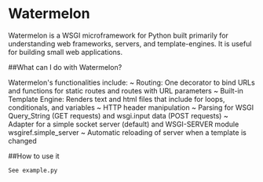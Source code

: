 
Watermelon
==========

Watermelon is a WSGI microframework for Python built primarily for understanding web frameworks, servers, and template-engines. It is useful for building small web applications.

##What can I do with Watermelon?

Watermelon's functionalities include:
    ~ Routing: One decorator to bind URLs and functions for static routes and routes with URL parameters
    ~ Built-in Template Engine: Renders text and html files that include for loops, conditionals, and variables
    ~ HTTP header manipulation 
    ~ Parsing for WSGI Query_String (GET requests) and wsgi.input data (POST requests)
    ~ Adapter for a simple socket server (default) and WSGI-SERVER module wsgiref.simple_server
    ~ Automatic reloading of server when a template is changed

##How to use it

    See example.py

